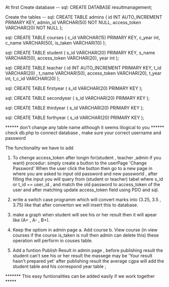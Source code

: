 At first Create database --
sql: CREATE DATABASE resultmanagement;

Create the tables --
sql:  CREATE TABLE admins (
        id INT AUTO_INCREMENT PRIMARY KEY,
        admin_id VARCHAR(50) NOT NULL,
        access_token VARCHAR(20) NOT NULL
    );

sql:  CREATE TABLE courses (
        c_id VARCHAR(15) PRIMARY KEY,
        c_year int,
        c_name VARCHAR(50),
        is_taken VARCHAR(10)
    );

sql:  CREATE TABLE student (
        s_id VARCHAR(20) PRIMARY KEY,
        s_name VARCHAR(50),
        access_token VARCHAR(20),
        year int
    );

sql:  CREATE TABLE teacher (
        id INT AUTO_INCREMENT PRIMARY KEY,
        t_id VARCHAR(20) ,
        t_name VARCHAR(50),
        access_token VARCHAR(20),
        t_year int,
        t_c_id VARCHAR(20)
    );

sql:  CREATE TABLE firstyear (
         s_id VARCHAR(20) PRIMARY KEY
    );

sql:  CREATE TABLE secondyear (
         s_id VARCHAR(20) PRIMARY KEY
    );

sql:  CREATE TABLE thirdyear (
         s_id VARCHAR(20) PRIMARY KEY
    );

sql:  CREATE TABLE forthyear (
         s_id VARCHAR(20) PRIMARY KEY
    );


****** don't change any table name although it seems illogical to you
****** check db.php to connect database , make sure your correct username and password


The functionality we have to add

1. To chenge access_token after longin for(student , teacher ,admin if you want)
procedur: simply create a button to the userPage 'Change Password' When the user click the button then go to a new page in where you are asked to input old password and new passworld , after filling the input you will query from (student or teacher) tabel where s_id or t_id == user_id , and match the old password to access_token of the user and after matching update access_token field using PDO and sql.

2. write a switch case programm which will convert marks into (3.25, 3.5 , 3.75) like that after converton we will insert this to database.

3. make a graph when student will see his or her result then it will apear like (A+ , A- , B+).

4. Keep the optiom in admin page a. Add course b. View course (in view courses if the course  is_taken is null then admin can delete this) these operation will perform in couses table.

5. Add a funtion Publish Result in admin page , before publishing result the student can't see his or her result the massege may be 'Your result hasn't prepared yet' after publishing result the average cgpa will add the student table and his correspond year table ;



******* This easy funtionalities can be added easily if we work together   ***** 




